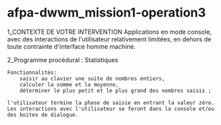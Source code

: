 # afpa-dwwm_mission1-operation3

1_CONTEXTE DE VOTRE INTERVENTION
Applications en mode console, avec des interactions de l'utilisateur relativement limitées, 
en dehors de toute contrainte d'interface homme machine.

2_Programme procédural : Statistiques

    Fonctionnalités: 
        saisir au clavier une suite de nombres entiers, 
        calculer la somme et la moyenne, 
        déterminer le plus petit et le plus grand des nombres saisis ;

    l'utilisateur termine la phase de saisie en entrant la valeur zéro.
    Les interactions avec l'utilisateur se feront dans la console et/ou des boites de dialogue.


